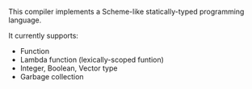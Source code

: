 This compiler implements a Scheme-like statically-typed programming language.

It currently supports:

- Function
- Lambda function (lexically-scoped funtion)
- Integer, Boolean, Vector type
- Garbage collection



